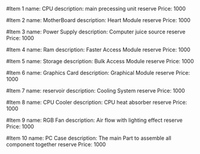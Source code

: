 #Item 1
name: CPU
description: main precessing unit
reserve Price: 1000

#Item 2
name: MotherBoard
description: Heart Module
reserve Price: 1000

#Item 3
name: Power Supply
description: Computer juice source 
reserve Price: 1000

#Item 4
name: Ram
description: Faster Access Module
reserve Price: 1000

#Item 5
name: Storage
description: Bulk Access Module
reserve Price: 1000

#Item 6
name: Graphics Card
description: Graphical Module
reserve Price: 1000

#Item 7
name: reservoir 
description: Cooling System
reserve Price: 1000

#Item 8
name: CPU Cooler 
description: CPU heat absorber
reserve Price: 1000

#Item 9
name: RGB Fan
description: Air flow with lighting effect
reserve Price: 1000

#Item 10
name: PC Case
description: The main Part to assemble all component together
reserve Price: 1000